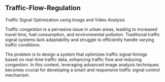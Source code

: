 ## Traffic-Flow-Regulation
Traffic Signal Optimization using Image and Video Analysis

Traffic congestion is a pervasive issue in urban areas, leading to increased travel time, fuel consumption, and environmental pollution. Traditional traffic signal systems lack adaptability and struggle to efficiently handle varying traffic conditions. 

The problem is to design a system that optimizes traffic signal timings based on real-time traffic data, enhancing traffic flow and reducing congestion. In this context, leveraging advanced image analysis techniques becomes crucial for developing a smart and responsive traffic signal control mechanism.
